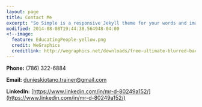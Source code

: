 ```yaml
---
layout: page
title: Contact Me
excerpt: "So Simple is a responsive Jekyll theme for your words and images."
modified: 2014-08-08T19:44:38.564948-04:00
<!--image:
  feature: EducatingPeople-yellow.png
  credit: WeGraphics
  creditlink: http://wegraphics.net/downloads/free-ultimate-blurred-background-pack/ -->
---
```



**Phone:** (786) 322-6884

**Email:** dunieskiotano.trainer@gmail.com

**LinkedIn:** [https://www.linkedin.com/in/mr-d-80249a152/](https://www.linkedin.com/in/mr-d-80249a152/)

